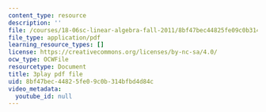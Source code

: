 ```yaml
---
content_type: resource
description: ''
file: /courses/18-06sc-linear-algebra-fall-2011/8bf47bec44825fe09c0b314bfbd4d84c_TSdXJw83kyA.pdf
file_type: application/pdf
learning_resource_types: []
license: https://creativecommons.org/licenses/by-nc-sa/4.0/
ocw_type: OCWFile
resourcetype: Document
title: 3play pdf file
uid: 8bf47bec-4482-5fe0-9c0b-314bfbd4d84c
video_metadata:
  youtube_id: null
---
```

